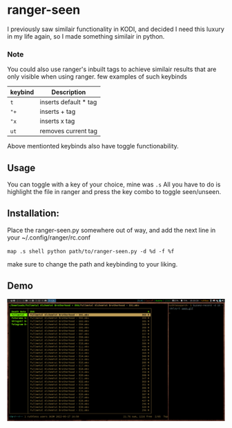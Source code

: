 
# ranger-seen

I previously saw similair functionality in KODI, 
and decided I need this luxury in my life again, 
so I made something similair in python.


### Note 
You could also use ranger's inbuilt tags to 
achieve similair results that are only visible 
when using ranger. few examples of such keybinds

keybind | Description 
---|---
`t` | inserts default * tag
`"+` | inserts + tag
`"x` | inserts x tag
`ut`| removes current tag

Above mentionted keybinds also have toggle functionability.

## Usage

You can toggle with a key of your choice, mine was `.s`
All you have to do is highlight the file in ranger
and press the key combo to toggle seen/unseen.

## Installation:

Place the ranger-seen.py somewhere out of way,
and add the next line in your ~/.config/ranger/rc.conf

`map .s shell python path/to/ranger-seen.py -d %d -f %f`

make sure to change the path and keybinding to your liking.

## Demo

![](demo.gif)
